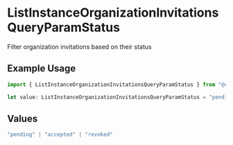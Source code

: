 # ListInstanceOrganizationInvitationsQueryParamStatus

Filter organization invitations based on their status

## Example Usage

```typescript
import { ListInstanceOrganizationInvitationsQueryParamStatus } from "@clerk/backend-sdk/models/operations";

let value: ListInstanceOrganizationInvitationsQueryParamStatus = "pending";
```

## Values

```typescript
"pending" | "accepted" | "revoked"
```